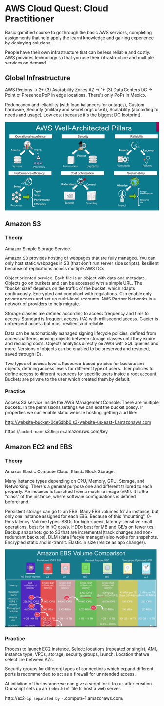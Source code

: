 # AWS Cloud Quest: Cloud Practitioner

Basic gamified course to go through the basic AWS services, completing assignments that help apply the learnt knowledge and gaining experience by deploying solutions.

People have their own infrastructure that can be less reliable and costly. AWS provides technology so that you use their infrastructure and multiple services on demand.

## Global Infrastructure

AWS Regions -> 2+ (3) Availability Zones AZ -> 1+ (3) Data Centers DC -> Point of Presence PoP in edge locations. There's only PoPs in Mexico.

Redundancy and reliability (with load balancers for outages), Custom hardware, Security (military and secret orgs use it), Scalability (according to needs and usage). Low cost (because it's the biggest DC footprint).

<img title="" src="assets/2024-01-30-17-53-12-image.png" alt="" data-align="center" width="643">

## Amazon S3

### Theory

Amazon Simple Storage Service. 

Amazon S3 provides hosting of webpages that are fully managed. You can only host static webpages in S3 (that don't run server side scripts). Resilient because of replications across multiple AWS DCs.

Object oriented service. Each file is an object with data and metadata. Objects go on buckets and can be accessed with a simple URL. The "bucket size" depends on the traffic of the bucket, which adapts continuously. Encrypted and compliant with regulations. Can enable only private access and set up multi-level accounts. AWS Partner Networks is a network of providers to help migrate.

Storage classes are defined according to access frequency and time to access. Standard is frequent access (FA) with millisecond access. Glacier is unfrequent access but most resilient and reliable.

Data can be automatically managed signing lifecycle policies, defined from access patterns, moving objects between storage classes until they expire and reducing costs. Objects analytics directly on AWS with SQL queries and more. Versions of objects can be enabled to be preserved and restored, saved through IDs.

Two types of access levels. Resource-based policies for buckets and objects, defining access levels for different type of users. User policies to define access to diferent resources for specific users inside a root account. Buckets are private to the user which created them by default.

### Practice

Access S3 service inside the AWS Management Console. There are multiple buckets. In the permissions settings we can edit the bucket policy. In properties we can enable static website hosting, getting a url like:

http://website-bucket-0ce6dbb0.s3-website-us-east-1.amazonaws.com

https://`bucket-name`.s3.`Region`.amazonaws.com/key

## Amazon EC2 and EBS

### Theory

Amazon Elastic Compute Cloud, Elastic Block Storage.

Many instance types depending on CPU, Memory, GPU, Storage, and Networking. There's a general purpose one and different tailored to each property. An instance is launched from a machine image (AMI). It is the "class" of the instance, where software configurations is defined beforehand.

Persistent storage can go to an EBS. Many EBS volumes for an instance, but only one instance assigned for each EBS. Because of this "mounting", 0-9ms latency. Volume types: SSDs for high-speed, latency-sensitive small operations, best for in I/O ops/s. HDDs best for MB and GB/s on fewer txs. Backup snapshots go to S3 that are incremental (track changes and non-redundant backups). DLM (data lifecyle manager) also works for snapshots. Encrypted static and in-transit. Elastic in size (resize as app changes).

<img title="" src="assets/80594d382b98072fd71ddf627bd7ce43f3db8708.png" alt="" width="496" data-align="center">

### Practice

Process to launch EC2 instance. Select: locations (repeated or single), AMI, instance type, VPCs, storage, security groups, launch. Location that we select are between AZs.

Security groups for different types of connections which expand different ports is recommended to act as a firewall for unintended access.

At initiation of the instance we can give a script for it to run after creation. Our script sets up an `index.html` file to host a web server.

http://ec2-`ip separated by -`.compute-1.amazonaws.com/
